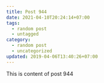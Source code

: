 ```yaml
---
title: Post 944
date: 2021-04-10T20:24:14+07:00
tags:
  - random post
  - untagged
category:
  - random post
  - uncategorized
updated: 2019-04-06T13:40:26+07:00
---
```

This is content of post 944